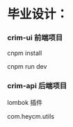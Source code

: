 # 毕业设计：

### crim-ui 前端项目

cnpm install

cnpm run dev

### crim-api 后端项目

lombok 插件

com.heycm.utils